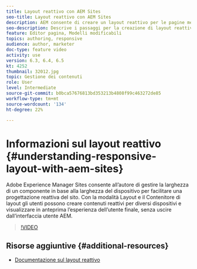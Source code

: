 ```yaml
---
title: Layout reattivo con AEM Sites
seo-title: Layout reattivo con AEM Sites
description: AEM consente di creare un layout reattivo per le pagine mediante il componente Contenitore di layout. Con il Layout reattivo, gli autori dei contenuti possono creare contenuti reattivi per diversi dispositivi e visualizzare in anteprima l’esperienza dell’utente finale in AEM.
seo-description: Descrive i passaggi per la creazione di layout reattivo per diversi dispositivi
feature: Editor pagina, Modelli modificabili
topics: authoring, responsive
audience: author, marketer
doc-type: feature video
activity: use
version: 6.3, 6.4, 6.5
kt: 4252
thumbnail: 32012.jpg
topic: Gestione dei contenuti
role: User
level: Intermediate
source-git-commit: b0bca57676813bd353213b4808f99c463272de85
workflow-type: tm+mt
source-wordcount: '134'
ht-degree: 22%

---
```



# Informazioni sul layout reattivo {#understanding-responsive-layout-with-aem-sites}

Adobe Experience Manager Sites consente all’autore di gestire la larghezza di un componente in base alla larghezza del dispositivo per facilitare una progettazione reattiva del sito. Con la modalità Layout e il Contenitore di layout gli utenti possono creare contenuti reattivi per diversi dispositivi e visualizzare in anteprima l’esperienza dell’utente finale, senza uscire dall’interfaccia utente AEM.

>[!VIDEO](https://video.tv.adobe.com/v/32012?quality=12&learn=on)

## Risorse aggiuntive {#additional-resources}

* [Documentazione sul layout reattivo](https://docs.adobe.com/content/help/it-IT/experience-manager-65/authoring/siteandpage/responsive-layout.html)
